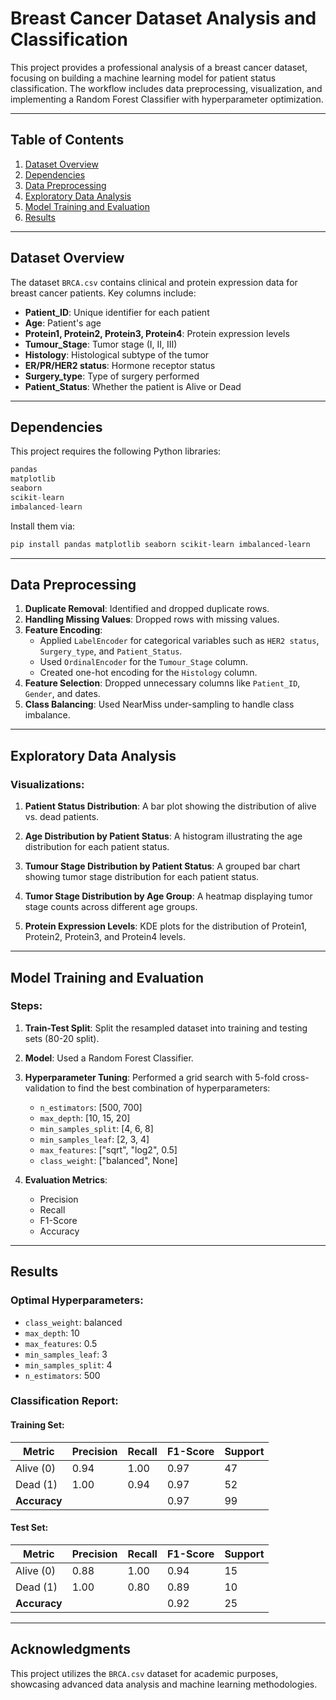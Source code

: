 # Breast Cancer Dataset Analysis and Classification

This project provides a professional analysis of a breast cancer dataset, focusing on building a machine learning model for patient status classification. The workflow includes data preprocessing, visualization, and implementing a Random Forest Classifier with hyperparameter optimization.

---

## Table of Contents

1. [Dataset Overview](#dataset-overview)
2. [Dependencies](#dependencies)
3. [Data Preprocessing](#data-preprocessing)
4. [Exploratory Data Analysis](#exploratory-data-analysis)
5. [Model Training and Evaluation](#model-training-and-evaluation)
6. [Results](#results)
   
---

## Dataset Overview

The dataset `BRCA.csv` contains clinical and protein expression data for breast cancer patients. Key columns include:

- **Patient_ID**: Unique identifier for each patient
- **Age**: Patient's age
- **Protein1, Protein2, Protein3, Protein4**: Protein expression levels
- **Tumour_Stage**: Tumor stage (I, II, III)
- **Histology**: Histological subtype of the tumor
- **ER/PR/HER2 status**: Hormone receptor status
- **Surgery_type**: Type of surgery performed
- **Patient_Status**: Whether the patient is Alive or Dead

---

## Dependencies

This project requires the following Python libraries:

```python
pandas
matplotlib
seaborn
scikit-learn
imbalanced-learn
```

Install them via:

```bash
pip install pandas matplotlib seaborn scikit-learn imbalanced-learn
```

---

## Data Preprocessing

1. **Duplicate Removal**: Identified and dropped duplicate rows.
2. **Handling Missing Values**: Dropped rows with missing values.
3. **Feature Encoding**:
    - Applied `LabelEncoder` for categorical variables such as `HER2 status`, `Surgery_type`, and `Patient_Status`.
    - Used `OrdinalEncoder` for the `Tumour_Stage` column.
    - Created one-hot encoding for the `Histology` column.
4. **Feature Selection**: Dropped unnecessary columns like `Patient_ID`, `Gender`, and dates.
5. **Class Balancing**: Used NearMiss under-sampling to handle class imbalance.

---

## Exploratory Data Analysis

### Visualizations:

1. **Patient Status Distribution**: 
   A bar plot showing the distribution of alive vs. dead patients.

2. **Age Distribution by Patient Status**: 
   A histogram illustrating the age distribution for each patient status.

3. **Tumour Stage Distribution by Patient Status**: 
   A grouped bar chart showing tumor stage distribution for each patient status.

4. **Tumor Stage Distribution by Age Group**: 
   A heatmap displaying tumor stage counts across different age groups.

5. **Protein Expression Levels**: 
   KDE plots for the distribution of Protein1, Protein2, Protein3, and Protein4 levels.

---

## Model Training and Evaluation

### Steps:

1. **Train-Test Split**:
   Split the resampled dataset into training and testing sets (80-20 split).

2. **Model**: 
   Used a Random Forest Classifier.

3. **Hyperparameter Tuning**: 
   Performed a grid search with 5-fold cross-validation to find the best combination of hyperparameters:

   - `n_estimators`: [500, 700]
   - `max_depth`: [10, 15, 20]
   - `min_samples_split`: [4, 6, 8]
   - `min_samples_leaf`: [2, 3, 4]
   - `max_features`: ["sqrt", "log2", 0.5]
   - `class_weight`: ["balanced", None]

4. **Evaluation Metrics**:
   - Precision
   - Recall
   - F1-Score
   - Accuracy

---

## Results

### Optimal Hyperparameters:

- `class_weight`: balanced
- `max_depth`: 10
- `max_features`: 0.5
- `min_samples_leaf`: 3
- `min_samples_split`: 4
- `n_estimators`: 500

### Classification Report:

#### Training Set:

| Metric       | Precision | Recall | F1-Score | Support |
|--------------|-----------|--------|----------|---------|
| Alive (0)    | 0.94      | 1.00   | 0.97     | 47      |
| Dead (1)     | 1.00      | 0.94   | 0.97     | 52      |
| **Accuracy** |           |        | 0.97     | 99      |

#### Test Set:

| Metric       | Precision | Recall | F1-Score | Support |
|--------------|-----------|--------|----------|---------|
| Alive (0)    | 0.88      | 1.00   | 0.94     | 15      |
| Dead (1)     | 1.00      | 0.80   | 0.89     | 10      |
| **Accuracy** |           |        | 0.92     | 25      |

---

## Acknowledgments

This project utilizes the `BRCA.csv` dataset for academic purposes, showcasing advanced data analysis and machine learning methodologies.

